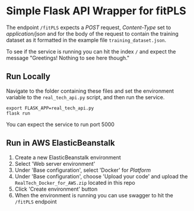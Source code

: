 # Simple Flask API Wrapper for fitPLS

The endpoint `/fitPLS` expects a _POST_ request, _Content-Type_ set to _application/json_ and for the body of the request to contain the training dataset as it formatted in the example file `training_dataset.json`.

To see if the service is running you can hit the index `/` and expect the message "Greetings! Nothing to see here though."

## Run Locally

Navigate to the folder containing these files and set the environment variable to the `real_tech_api.py` script, and then run the service.
```
export FLASK_APP=real_tech_api.py
flask run
```

You can expect the service to run port 5000


## Run in AWS ElasticBeanstalk

1. Create a new ElasticBeanstalk environment
2. Select 'Web server environment'
3. Under 'Base configuration', select 'Docker' for _Platform_
4. Under 'Base configuration', choose 'Upload your code' and upload the `RealTech_Docker_for_AWS.zip` located in this repo
5. Click 'Create environment' button
6. When the environment is running you can use swagger to hit the `/fitPLS` endpoint

